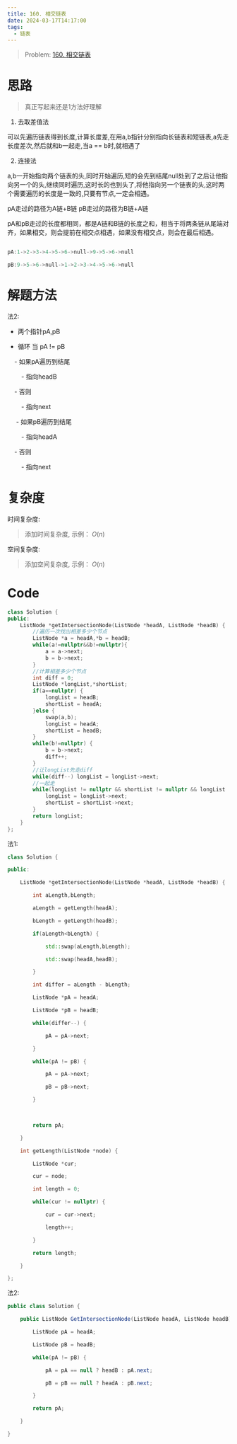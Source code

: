 ```yaml
---
title: 160. 相交链表
date: 2024-03-17T14:17:00
tags:
  - 链表
---
```

> Problem: [160. 相交链表](https://leetcode.cn/problems/intersection-of-two-linked-lists/description/)

# 思路

>真正写起来还是1方法好理解
  
1. 去取差值法

 可以先遍历链表得到长度,计算长度差,在用a,b指针分别指向长链表和短链表,a先走长度差次,然后就和b一起走,当a == b时,就相遇了

2. 连接法

a,b一开始指向两个链表的头,同时开始遍历,短的会先到结尾null处到了之后让他指向另一个的头,继续同时遍历,这时长的也到头了,将他指向另一个链表的头,这时两个需要遍历的长度是一致的,只要有节点,一定会相遇。

pA走过的路径为A链+B链
pB走过的路径为B链+A链

pA和pB走过的长度都相同，都是A链和B链的长度之和，相当于将两条链从尾端对齐，如果相交，则会提前在相交点相遇，如果没有相交点，则会在最后相遇。  

```C++

pA:1->2->3->4->5->6->null->9->5->6->null

pB:9->5->6->null->1->2->3->4->5->6->null

```

# 解题方法


法2:

- 两个指针pA,pB

- 循环 当 pA != pB

    - 如果pA遍历到结尾

        - 指向headB

    - 否则

        - 指向next    

     - 如果pB遍历到结尾

        - 指向headA

    - 否则

        - 指向next  

  

# 复杂度


时间复杂度:

> 添加时间复杂度, 示例： $O(n)$
  
空间复杂度:

> 添加空间复杂度, 示例： $O(n)$

# Code

```cpp
class Solution {
public:
    ListNode *getIntersectionNode(ListNode *headA, ListNode *headB) {
        //遍历一次找出相差多少个节点
        ListNode *a = headA,*b = headB;
        while(a!=nullptr&&b!=nullptr){
            a = a->next;
            b = b->next;
        }
        //计算相差多少个节点
        int diff = 0;
        ListNode *longList,*shortList;
        if(a==nullptr) {
            longList = headB;
            shortList = headA;
        }else {
            swap(a,b);
            longList = headA;
            shortList = headB;
        }
        while(b!=nullptr) {
            b = b->next;
            diff++;
        }
        //让longList先走diff
        while(diff--) longList = longList->next;
        //一起走
        while(longList != nullptr && shortList != nullptr && longList != shortList) {
            longList = longList->next;
            shortList = shortList->next;
        }
        return longList;
    }
};
```

法1:
```C++
class Solution {

public:

    ListNode *getIntersectionNode(ListNode *headA, ListNode *headB) {

        int aLength,bLength;

        aLength = getLength(headA);

        bLength = getLength(headB);

        if(aLength<bLength) {

            std::swap(aLength,bLength);

            std::swap(headA,headB);

        }

        int differ = aLength - bLength;

        ListNode *pA = headA;

        ListNode *pB = headB;

        while(differ--) {

            pA = pA->next;

        }

        while(pA != pB) {

            pA = pA->next;

            pB = pB->next;

        }

  

        return pA;

    }

    int getLength(ListNode *node) {

        ListNode *cur;

        cur = node;

        int length = 0;

        while(cur != nullptr) {

            cur = cur->next;

            length++;

        }

        return length;

    }

};
```

法2:
```C#
public class Solution {

    public ListNode GetIntersectionNode(ListNode headA, ListNode headB) {

        ListNode pA = headA;

        ListNode pB = headB;

        while(pA != pB) {

            pA = pA == null ? headB : pA.next;

            pB = pB == null ? headA : pB.next;

        }

        return pA;

    }

}

```